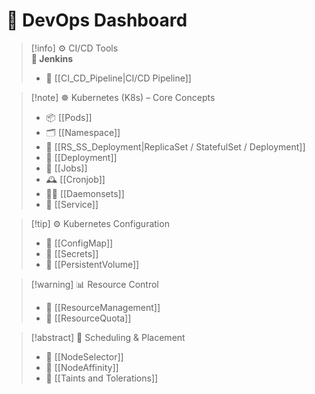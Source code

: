 # 🧭 DevOps Dashboard

> [!info] ⚙️ CI/CD Tools  
> **🧪 Jenkins**  
> - 🔁 [[CI_CD_Pipeline|CI/CD Pipeline]]

> [!note] ☸️ Kubernetes (K8s) – Core Concepts  
> - 📦 [[Pods]]  
> - 🗂️ [[Namespace]]  
> - 📌 [[RS_SS_Deployment|ReplicaSet / StatefulSet / Deployment]]  
> - 🧱 [[Deployment]]  
> - 👷 [[Jobs]]  
> - 🕰️ [[Cronjob]]  
> - 🧑‍🔧 [[Daemonsets]]  
> - 📡 [[Service]]

> [!tip] ⚙️ Kubernetes Configuration  
> - 🧾 [[ConfigMap]]  
> - 🔐 [[Secrets]]  
> - 💾 [[PersistentVolume]]

> [!warning] 📊 Resource Control  
> - 🚦 [[ResourceManagement]]  
> - 📏 [[ResourceQuota]]

> [!abstract] 📌 Scheduling & Placement  
> - 📍 [[NodeSelector]]  
> - 🎯 [[NodeAffinity]]  
> - 🚫 [[Taints and Tolerations]]

